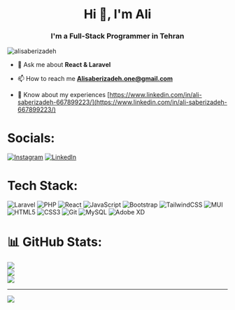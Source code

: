 <h1 align="center">Hi 👋, I'm Ali</h1>
<h3 align="center">I'm a Full-Stack Programmer in Tehran</h3>

<p align="left"> <img src="https://komarev.com/ghpvc/?username=alisaberizadeh&label=Profile%20views&color=0e75b6&style=flat" alt="alisaberizadeh" /> </p>

- 💬 Ask me about **React & Laravel**

- 📫 How to reach me **Alisaberizadeh.one@gmail.com**

- 📄 Know about my experiences [https://www.linkedin.com/in/ali-saberizadeh-667899223/](https://www.linkedin.com/in/ali-saberizadeh-667899223/)

# Socials:
[![Instagram](https://img.shields.io/badge/Instagram-%23E4405F.svg?logo=Instagram&logoColor=white)](https://instagram.com/Ali_sabeeri) [![LinkedIn](https://img.shields.io/badge/LinkedIn-%230077B5.svg?logo=linkedin&logoColor=white)](https://linkedin.com/in/https://www.linkedin.com/in/ali-saberizadeh-667899223/) 

# Tech Stack:
![Laravel](https://img.shields.io/badge/laravel-%23FF2D20.svg?style=flat&logo=laravel&logoColor=white) ![PHP](https://img.shields.io/badge/php-%23777BB4.svg?style=flat&logo=php&logoColor=white) ![React](https://img.shields.io/badge/react-%2320232a.svg?style=flat&logo=react&logoColor=%2361DAFB) ![JavaScript](https://img.shields.io/badge/javascript-%23323330.svg?style=flat&logo=javascript&logoColor=%23F7DF1E) ![Bootstrap](https://img.shields.io/badge/bootstrap-%238511FA.svg?style=flat&logo=bootstrap&logoColor=white) ![TailwindCSS](https://img.shields.io/badge/tailwindcss-%2338B2AC.svg?style=flat&logo=tailwind-css&logoColor=white) ![MUI](https://img.shields.io/badge/MUI-%230081CB.svg?style=flat&logo=mui&logoColor=white) ![HTML5](https://img.shields.io/badge/html5-%23E34F26.svg?style=flat&logo=html5&logoColor=white) ![CSS3](https://img.shields.io/badge/css3-%231572B6.svg?style=flat&logo=css3&logoColor=white) ![Git](https://img.shields.io/badge/git-%23F05033.svg?style=flat&logo=git&logoColor=white) ![MySQL](https://img.shields.io/badge/mysql-4479A1.svg?style=flat&logo=mysql&logoColor=white) ![Adobe XD](https://img.shields.io/badge/Adobe%20XD-470137?style=flat&logo=Adobe%20XD&logoColor=#FF61F6)
# 📊 GitHub Stats:
![](https://github-readme-stats.vercel.app/api?username=Alisaberizadeh&theme=radical&hide_border=true&include_all_commits=false&count_private=false)<br/>
![](https://github-readme-streak-stats.herokuapp.com/?user=Alisaberizadeh&theme=radical&hide_border=true)<br/>
![](https://github-readme-stats.vercel.app/api/top-langs/?username=Alisaberizadeh&theme=radical&hide_border=true&include_all_commits=false&count_private=false&layout=compact)

---
[![](https://visitcount.itsvg.in/api?id=Alisaberizadeh&icon=0&color=2)](https://visitcount.itsvg.in)

<!-- Proudly created with GPRM ( https://gprm.itsvg.in ) -->
